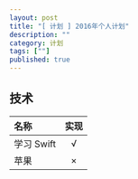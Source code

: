 ```yaml
---
layout: post
title: "[ 计划 ] 2016年个人计划"
description: ""
category: 计划
tags: [""]
published: true
---
```


## 技术

|名称|实现
|:---|:---:|
|学习 Swift|√
|苹果|×